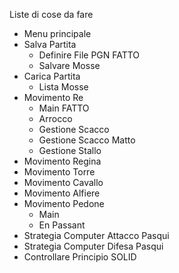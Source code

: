 Liste di cose da fare

- Menu principale
- Salva Partita
  - Definire File PGN FATTO
  - Salvare Mosse
- Carica Partita
  - Lista Mosse
- Movimento Re
  - Main FATTO
  - Arrocco
  - Gestione Scacco
  - Gestione Scacco Matto
  - Gestione Stallo
- Movimento Regina
- Movimento Torre
- Movimento Cavallo
- Movimento Alfiere
- Movimento Pedone
  - Main
  - En Passant
- Strategia Computer Attacco Pasqui
- Strategia Computer Difesa Pasqui
- Controllare Principio SOLID



